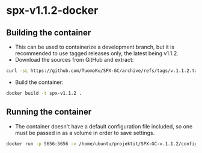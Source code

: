 # spx-v1.1.2-docker

## Building the container
* This can be used to containerize a development branch, but it is recommended to use tagged releases only, the latest being v1.1.2.
* Download the sources from GitHub and extract:

```sh
curl -sL https://github.com/TuomoKu/SPX-GC/archive/refs/tags/v.1.1.2.tar.gz | tar -xz
```

* Build the container:

```sh
docker build -t spx-v1.1.2 .
```

## Running the container
* The container doesn't have a default configuration file included, so one must be passed in as a volume in order to save settings.

```sh
docker run -p 5656:5656 -v /home/ubuntu/projektit/SPX-GC-v.1.1.2/config.json:/usr/src/app/config.json spx-v1.1.2
```